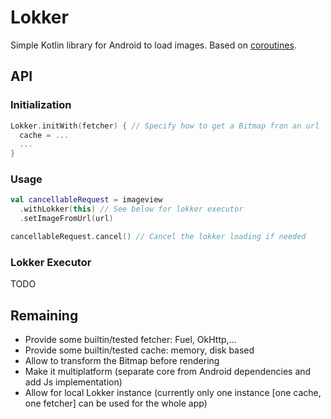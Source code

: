# Lokker

Simple Kotlin library for Android to load images. Based on [coroutines](https://kotlinlang.org/docs/reference/coroutines.html).

## API

### Initialization

```Kotlin
Lokker.initWith(fetcher) { // Specify how to get a Bitmap fron an url
  cache = ...
  ...
}
```

### Usage

```Kotlin
val cancellableRequest = imageview
  .withLokker(this) // See below for lokker executor
  .setImageFromUrl(url)

cancellableRequest.cancel() // Cancel the lokker loading if needed
```

### Lokker Executor

TODO

## Remaining

* Provide some builtin/tested fetcher: Fuel, OkHttp,...
* Provide some builtin/tested cache: memory, disk based
* Allow to transform the Bitmap before rendering
* Make it multiplatform (separate core from Android dependencies and add Js implementation)
* Allow for local Lokker instance (currently only one instance [one cache, one fetcher] can be used for the whole app)